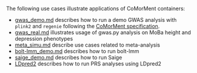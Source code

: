 The following use cases illustrate applications of CoMorMent containers:
* [gwas_demo.md](gwas_demo.md) describes how to run a demo GWAS analysis with ``plink2`` and ``regenie`` following the [CoMorMent specification](../gwas/pheno_geno_specification.md).
* [gwas_real.md](gwas_real.md) illustrates usage of gwas.py analysis on MoBa height and depression phenotypes
* [meta_simu.md](meta_simu.md) describe use cases related to meta-analysis
* [bolt-lmm_demo.md](bolt-lmm_demo.md) describes how to run bolt-lmm
* [saige_demo.md](saige_demo.md) describes how to run Saige
* [LDpred2](LDpred2/README.md) describes how to run PRS analyses using LDpred2
